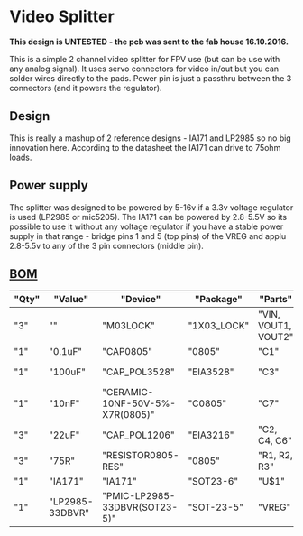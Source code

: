 # Video Splitter

**This design is UNTESTED - the pcb was sent to the fab house 16.10.2016.**

This is a simple 2 channel video splitter for FPV use (but can be use with any analog signal).
It uses servo connectors for video in/out but you can solder wires directly to
the pads. Power pin is just a passthru between the 3 connectors (and it powers
the regulator). 

## Design

This is really a mashup of 2 reference designs - IA171 and LP2985 so no big
innovation here. According to the datasheet the IA171 can drive to 75ohm loads.

## Power supply

The splitter was designed to be powered by 5-16v if a 3.3v voltage regulator is used (LP2985 or mic5205). 
The IA171 can be powered by 2.8-5.5V so its possible to use it without any voltage regulator if you have a stable 
power supply in that range - bridge pins 1 and 5 (top pins) of the VREG and
applu 2.8-5.5v to any of the 3 pin connectors (middle pin).

## [BOM](BOM.csv)


| "Qty" | "Value"         | "Device"                        | "Package"   | "Parts"             | "Description"         | "Link" |
|-------|-----------------|---------------------------------|-------------|---------------------|-----------------------|----|
| "3"   | ""              | "M03LOCK"                       | "1X03_LOCK" | "VIN, VOUT1, VOUT2" | "Header 3"            | "" |
| "1"   | "0.1uF"         | "CAP0805"                       | "0805"      | "C1"                | "Capacitor"           | "" |
| "1"   | "100uF"         | "CAP_POL3528"                   | "EIA3528"   | "C3"                | "Capacitor Polarized" | "" |
| "1"   | "10nF"          | "CERAMIC-10NF-50V-5%-X7R(0805)" | "C0805"     | "C7"                | "302010175"           | "" |
| "3"   | "22uF"          | "CAP_POL1206"                   | "EIA3216"   | "C2, C4, C6"        | "Capacitor Polarized" | "" |
| "3"   | "75R"           | "RESISTOR0805-RES"              | "0805"      | "R1, R2, R3"        | "Resistor"            | "" |
| "1"   | "IA171"         | "IA171"                         | "SOT23-6"   | "U$1"               | ""                    | "" |
| "1"   | "LP2985-33DBVR" | "PMIC-LP2985-33DBVR(SOT23-5)"   | "SOT-23-5"  | "VREG"              | "310030033"           | "" |

